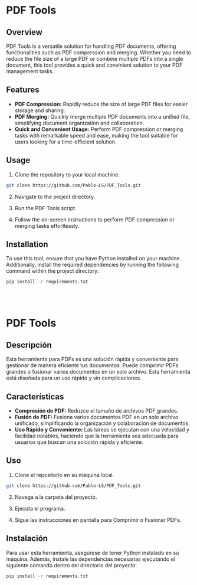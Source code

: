 # PDF Tools

## Overview
PDF Tools is a versatile solution for handling PDF documents, offering functionalities such as PDF compression and merging. Whether you need to reduce the file size of a large PDF or combine multiple PDFs into a single document, this tool provides a quick and convinient solution to your PDF management tasks.

## Features
- **PDF Compression:** Rapidly reduce the size of large PDF files for easier storage and sharing.
- **PDF Merging:** Quickly merge multiple PDF documents into a unified file, simplifying document organization and collaboration.
- **Quick and Convenient Usage:** Perform PDF compression or merging tasks with remarkable speed and ease, making the tool suitable for users looking for a time-efficient solution.

## Usage
1. Clone the repository to your local machine.
  ```bash
  git clone https://github.com/Pablo-LS/PDF_Tools.git
  ```
2. Navigate to the project directory.

3. Run the PDF Tools script.

4. Follow the on-screen instructions to perform PDF compression or merging tasks effortlessly.

## Installation
To use this tool, ensure that you have Python installed on your machine. Additionally, install the required dependencies by running the following command within the project directory:
  ```bash
  pip install -r requirements.txt
  ```
<br><br>

# PDF Tools

## Descripción
Esta herramienta para PDFs es una solución rápida y conveniente para gestionar de manera eficiente tus documentos. Puede comprimir PDFs grandes o fusionar varios documentos en un solo archivo. Esta herramienta está diseñada para un uso rápido y sin complicaciones.

## Características
- **Compresión de PDF:** Reduzce el tamaño de archivos PDF grandes.
- **Fusión de PDF:** Fusiona varios documentos PDF en un solo archivo unificado, simplificando la organización y colaboración de documentos.
- **Uso Rápido y Conveniente:** Las tareas se ejecutan con una velocidad y facilidad notables, haciendo que la herramienta sea adecuada para usuarios que buscan una solución rápida y eficiente.

## Uso
1. Clone el repositorio en su máquina local.
  ```bash
  git clone https://github.com/Pablo-LS/PDF_Tools.git
  ```
2. Navega a la carpeta del proyecto.
   
3. Ejecuta el programa.
   
4. Sigue las instrucciones en pantalla para Comprimir o Fusionar PDFs.

## Instalación
Para usar esta herramienta, asegúrese de tener Python instalado en su máquina. Además, instale las dependencias necesarias ejecutando el siguiente comando dentro del directorio del proyecto:
  ```bash
  pip install -r requirements.txt
  ```
